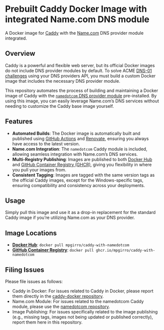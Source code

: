 # Prebuilt Caddy Docker Image with integrated Name.com DNS module

A Docker image for [Caddy](https://github.com/caddyserver/caddy) with the [Name.com](https://www.name.com) DNS provider module integrated.

## Overview

Caddy is a powerful and flexible web server, but its official Docker images do not include DNS provider modules by default. To solve ACME [DNS-01 challenges](https://letsencrypt.org/docs/challenge-types/) using your DNS providers API, you must build a custom Docker image that includes the necessary DNS provider module.

This repository automates the process of building and maintaining a Docker image of Caddy with the [`namedotcom` DNS provider module](https://github.com/caddy-dns/namedotcom) pre-installed. By using this image, you can easily leverage Name.com’s DNS services without needing to customize the Caddy base image yourself.

## Features

- __Automated Builds__: The Docker image is automatically built and published using [GitHub Actions](https://docs.github.com/en/actions) and [Renovate](https://docs.renovatebot.com), ensuring you always have access to the latest version.
- __Name.com Integration__: The `namedotcom` Caddy module is included, allowing seamless integration with Name.com’s DNS services.
- __Multi-Registry Publishing__: Images are published to both [Docker Hub](https://hub.docker.com/repository/docker/mpgirro/caddy-with-namedotcom/general) and [GitHub Container Registry (GHCR)](https://github.com/mpgirro/caddy-with-namedotcom/pkgs/container/caddy-with-namedotcom), giving you flexibility in where you pull your images from.
- __Consistent Tagging__: Images are tagged with the same version tags as the official Caddy images, except for the Windows-specific tags, ensuring compatibility and consistency across your deployments.

## Usage

Simply pull this image and use it as a drop-in replacement for the standard Caddy image if you’re utilizing Name.com as your DNS provider.

## Image Locations

- [__Docker Hub__](https://hub.docker.com/r/mpgirro/caddy-with-namedotcom): `docker pull mpgirro/caddy-with-namedotcom`
- [__GitHub Container Registry__](https://github.com/mpgirro/caddy-with-namedotcom/pkgs/container/caddy-with-namedotcom): `docker pull ghcr.io/mpgirro/caddy-with-namedotcom`

## Filing Issues

Please file issues as follows:

- Caddy in Docker: For issues related to Caddy in Docker, please report them directly in the [caddy-docker repository](https://github.com/caddyserver/caddy-docker/issues).
- Name.com Module: For issues related to the namedotcom Caddy module, please use the [namedotcom repository](https://github.com/caddy-dns/namedotcom/issues).
- Image Publishing: For issues specifically related to the image publishing (e.g., missing tags, images not being updated or published correctly), report them here in this repository.
